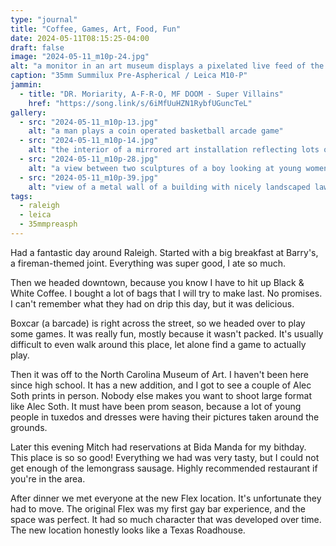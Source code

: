 ```yaml
---
type: "journal"
title: "Coffee, Games, Art, Food, Fun"
date: 2024-05-11T08:15:25-04:00
draft: false
image: "2024-05-11_m10p-24.jpg"
alt: "a monitor in an art museum displays a pixelated live feed of the person taking a photograph of the piece"
caption: "35mm Summilux Pre-Aspherical / Leica M10-P"
jammin:
  - title: "DR. Moriarity, A-F-R-O, MF DOOM - Super Villains"
    href: "https://song.link/s/6iMfUuHZN1RybfUGuncTeL"
gallery:
  - src: "2024-05-11_m10p-13.jpg"
    alt: "a man plays a coin operated basketball arcade game"
  - src: "2024-05-11_m10p-14.jpg"
    alt: "the interior of a mirrored art installation reflecting lots of little lights, a man's face looks inside via a hole in the wall"
  - src: "2024-05-11_m10p-28.jpg"
    alt: "a view between two sculptures of a boy looking at young women in prom dresses being photographed"
  - src: "2024-05-11_m10p-39.jpg"
    alt: "view of a metal wall of a building with nicely landscaped lawn"
tags:
  - raleigh
  - leica
  - 35mmpreasph
---
```


Had a fantastic day around Raleigh. Started with a big breakfast at Barry's, a fireman-themed joint. Everything was super good, I ate so much.

Then we headed downtown, because you know I have to hit up Black & White Coffee. I bought a lot of bags that I will try to make last. No promises. I can't remember what they had on drip this day, but it was delicious.

Boxcar (a barcade) is right across the street, so we headed over to play some games. It was really fun, mostly because it wasn't packed. It's usually difficult to even walk around this place, let alone find a game to actually play.

Then it was off to the North Carolina Museum of Art. I haven't been here since high school. It has a new addition, and I got to see a couple of Alec Soth prints in person. Nobody else makes you want to shoot large format like Alec Soth. It must have been prom season, because a lot of young people in tuxedos and dresses were having their pictures taken around the grounds.

Later this evening Mitch had reservations at Bida Manda for my bithday. This place is so so good! Everything we had was very tasty, but I could not get enough of the lemongrass sausage. Highly recommended restaurant if you're in the area.

After dinner we met everyone at the new Flex location. It's unfortunate they had to move. The original Flex was my first gay bar experience, and the space was perfect. It had so much character that was developed over time. The new location honestly looks like a Texas Roadhouse.
